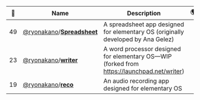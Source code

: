|:star2: | Name | Description | 🌍|
|---|---|---|---|
|49|[@ryonakano](https://github.com/ryonakano)/[**Spreadsheet**](https://github.com/ryonakano/Spreadsheet)|A spreadsheet app designed for elementary OS (originally developed by Ana Gelez)||
|23|[@ryonakano](https://github.com/ryonakano)/[**writer**](https://github.com/ryonakano/writer)|A word processor designed for elementary OS—WIP (forked from https://launchpad.net/writer)||
|19|[@ryonakano](https://github.com/ryonakano)/[**reco**](https://github.com/ryonakano/reco)|An audio recording app designed for elementary OS||

